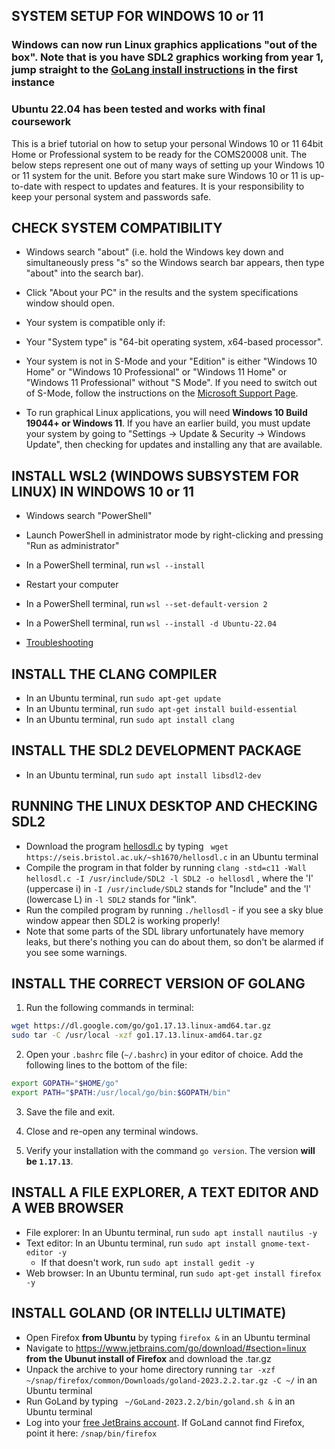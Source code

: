 ## SYSTEM SETUP FOR WINDOWS 10 or 11

### Windows can now run Linux graphics applications "out of the box". Note that is you have SDL2 graphics working from year 1, jump straight to the [GoLang install instructions](https://github.com/UoB-CSA/setup-guides/blob/master/go-install/windows.md#install-the-correct-version-of-golang) in the first instance

### Ubuntu 22.04 has been tested and works with final coursework

This is a brief tutorial on how to setup your personal Windows 10 or 11 64bit Home or Professional system to be ready for the COMS20008 unit. The below steps represent one out of many ways of setting up your Windows 10 or 11 system for the unit. Before you start make sure Windows 10 or 11 is up-to-date with respect to updates and features. It is your responsibility to keep your personal system and passwords safe.

CHECK SYSTEM COMPATIBILITY
--------------------------

*   Windows search "about" (i.e. hold the Windows key down and simultaneously press "s" so the Windows search bar appears, then type "about" into the search bar).
*   Click "About your PC" in the results and the system specifications window should open.
*   Your system is compatible only if:

*   Your "System type" is "64-bit operating system, x64-based processor".
*   Your system is not in S-Mode and your "Edition" is either "Windows 10 Home" or "Windows 10 Professional" or "Windows 11 Home" or "Windows 11 Professional" without "S Mode". If you need to switch out of S-Mode, follow the instructions on the [Microsoft Support Page](https://support.microsoft.com/en-gb/help/4456067/windows-10-switch-out-of-s-mode).
*   To run graphical Linux applications, you will need **Windows 10 Build 19044+ or Windows 11**. If you have an earlier build, you must update your system by going to "Settings -> Update & Security -> Windows Update", then checking for updates and installing any that are available.

INSTALL WSL2 (WINDOWS SUBSYSTEM FOR LINUX) IN WINDOWS 10 or 11
--------------------------

*    Windows search "PowerShell"
*    Launch PowerShell in administrator mode by right-clicking and pressing "Run as administrator"
*    In a PowerShell terminal, run `wsl --install`
*    Restart your computer
*    In a PowerShell terminal, run `wsl --set-default-version 2`
*    In a PowerShell terminal, run `wsl --install -d Ubuntu-22.04`

*    [Troubleshooting](windows_fixes.md)

INSTALL THE CLANG COMPILER
--------------------------

*   In an Ubuntu terminal, run `sudo apt-get update`
*   In an Ubuntu terminal, run `sudo apt-get install build-essential`
*   In an Ubuntu terminal, run `sudo apt install clang`

INSTALL THE SDL2 DEVELOPMENT PACKAGE
------------------------------------

*   In an Ubuntu terminal, run `sudo apt install libsdl2-dev`

RUNNING THE LINUX DESKTOP AND CHECKING SDL2
-------------------------------------------

*   Download the program [hellosdl.c](https://seis.bristol.ac.uk/~sh1670/hellosdl.c) by typing ` wget https://seis.bristol.ac.uk/~sh1670/hellosdl.c` in an Ubuntu terminal
*   Compile the program in that folder by running `clang -std=c11 -Wall hellosdl.c -I /usr/include/SDL2 -l SDL2 -o hellosdl` , where the 'I' (uppercase i) in `-I /usr/include/SDL2` stands for "Include" and the 'l' (lowercase L) in `-l SDL2` stands for "link".
*   Run the compiled program by running `./hellosdl` - if you see a sky blue window appear then SDL2 is working properly!
*   Note that some parts of the SDL library unfortunately have memory leaks, but there's nothing you can do about them, so don't be alarmed if you see some warnings.

INSTALL THE CORRECT VERSION OF GOLANG
-------------------------------------------

1. Run the following commands in terminal:

```bash
wget https://dl.google.com/go/go1.17.13.linux-amd64.tar.gz
sudo tar -C /usr/local -xzf go1.17.13.linux-amd64.tar.gz
```

2. Open your `.bashrc` file (`~/.bashrc`) in your editor of choice. Add the following lines to the bottom of the file:

```bash
export GOPATH="$HOME/go"
export PATH="$PATH:/usr/local/go/bin:$GOPATH/bin"
```

3. Save the file and exit.

4. Close and re-open any terminal windows.

5. Verify your installation with the command `go version`. The version **will be `1.17.13`**.

INSTALL A FILE EXPLORER, A TEXT EDITOR AND A WEB BROWSER
-------------------------------------------

*   File explorer: In an Ubuntu terminal, run `sudo apt install nautilus -y`
*   Text editor: In an Ubuntu terminal, run `sudo apt install gnome-text-editor -y`
    - If that doesn't work, run `sudo apt install gedit -y`
*   Web browser: In an Ubuntu terminal, run `sudo apt-get install firefox -y`

INSTALL GOLAND (OR INTELLIJ ULTIMATE)
-------------------------------------------
* Open Firefox **from Ubuntu** by typing `firefox &` in an Ubuntu terminal
* Navigate to https://www.jetbrains.com/go/download/#section=linux **from the Ubunut install of Firefox** and download the .tar.gz
* Unpack the archive to your home directory running `tar -xzf ~/snap/firefox/common/Downloads/goland-2023.2.2.tar.gz -C ~/` in an Ubuntu terminal
* Run GoLand by typing ` ~/GoLand-2023.2.2/bin/goland.sh &` in an Ubuntu terminal
* Log into your [free JetBrains account](https://www.jetbrains.com/community/education/#students). If GoLand cannot find Firefox, point it here: `/snap/bin/firefox`
